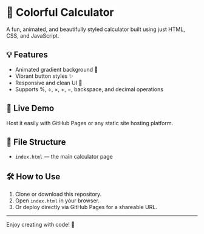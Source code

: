 # 🎨 Colorful Calculator

A fun, animated, and beautifully styled calculator built using just HTML, CSS, and JavaScript.

## 💡 Features
- Animated gradient background 🌈
- Vibrant button styles ✨
- Responsive and clean UI 📱
- Supports %, ÷, ×, +, −, backspace, and decimal operations

## 🚀 Live Demo
Host it easily with GitHub Pages or any static site hosting platform.

## 📁 File Structure
- `index.html` — the main calculator page

## 🛠 How to Use
1. Clone or download this repository.
2. Open `index.html` in your browser.
3. Or deploy directly via GitHub Pages for a shareable URL.

---

Enjoy creating with code! 💫
